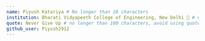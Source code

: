 ```yaml
---
name: Piyush Katariya # No longer than 28 characters
institution: Bharati Vidyapeeth College of Engineering, New Delhi 🚩 # no longer than 58 characters
quote: Never Give Up # no longer than 100 characters, avoid using quotes(") to guarantee the format remains the same.
github_user: Piyush2912
---
```

